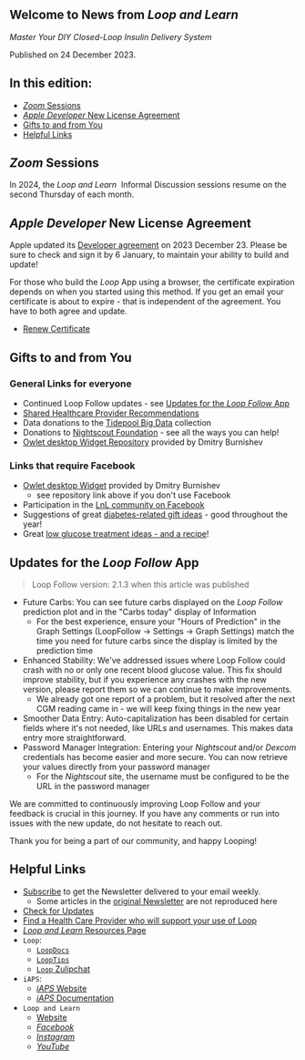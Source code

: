 ## Welcome to News from&nbsp;_<span translate="no">Loop and Learn</span>_

_Master Your DIY Closed-Loop Insulin Delivery System_

Published on 24 December 2023.

## In this edition:

* [*Zoom* Sessions](#upcoming-zoom-sessions)
* [*Apple Developer* New License Agreement](#apple-developer-new-license-agreement)
* [Gifts to and from You](#gifts-to-and-from-you)
* [Helpful Links](#helpful-links)

## *Zoom* Sessions

In 2024, the&nbsp;_<span translate="no">Loop and Learn</span>_ &nbsp;Informal Discussion sessions resume on the second Thursday of each month.

## *Apple Developer* New License Agreement

Apple updated its [Developer agreement](https://developer.apple.com/news/) on 2023 December 23. Please be sure to check and sign it by 6 January, to maintain your ability to build and update!

For those who build the *Loop* App using a browser, the certificate expiration depends on when you started using this method. If you get an email your certificate is about to expire - that is independent of the agreement. You have to both agree and update.

* [Renew Certificate](https://loopkit.github.io/loopdocs/gh-actions/gh-update/#renew-certificate)


## Gifts to and from You

### General Links for everyone

* Continued Loop Follow updates - see [Updates for the *Loop Follow* App](#updates-for-the-loop-follow-app)
* [Shared Healthcare Provider Recommendations](https://www.loopandlearn.org/hcp-recommendations/)
* Data donations to the [Tidepool Big Data](https://www.tidepool.org/blog/empowering-the-future-of-diabetes-technology-with-data) collection
* Donations to [Nightscout Foundation](https://www.nightscoutfoundation.org/) - see all the ways you can help!
* [Owlet desktop Widget Repository](https://github.com/kashamalasha/nightscout-widget-electron) provided by Dmitry Burnishev

### Links that require Facebook

* [Owlet desktop Widget](https://www.facebook.com/groups/LOOPandLEARN/posts/3564809293775549/) provided by Dmitry Burnishev
    * see repository link above if you don't use Facebook
* Participation in the [LnL community on Facebook](https://www.facebook.com/groups/LOOPandLEARN)
* Suggestions of great [diabetes-related gift ideas](https://www.facebook.com/groups/LOOPandLEARN/posts/3582401498682995/) - good throughout the year!
* Great [low glucose treatment ideas - and a recipe](https://www.facebook.com/groups/LOOPandLEARN/posts/3582942028628942/)!

## Updates for the *Loop Follow* App

> Loop Follow version: 2.1.3 when this article was published

* Future Carbs: You can see future carbs displayed on the *Loop Follow* prediction plot and in the "Carbs today" display of Information
    * For the best experience, ensure your "Hours of Prediction" in the Graph Settings (LoopFollow -> Settings -> Graph Settings) match the time you need for future carbs since the display is limited by the prediction time
* Enhanced Stability: We've addressed issues where Loop Follow could crash with no or only one recent blood glucose value. This fix should improve stability, but if you experience any crashes with the new version, please report them so we can continue to make improvements.
    * We already got one report of a problem, but it resolved after the next CGM reading came in - we will keep fixing things in the new year
* Smoother Data Entry: Auto-capitalization has been disabled for certain fields where it's not needed, like URLs and usernames. This makes data entry more straightforward.
* Password Manager Integration: Entering your *Nightscout* and/or *Dexcom* credentials has become easier and more secure. You can now retrieve your values directly from your password manager
    * For the *Nightscout* site, the username must be configured to be the URL in the password manager

We are committed to continuously improving Loop Follow and your feedback is crucial in this journey. If you have any comments or run into issues with the new update, do not hesitate to reach out.

Thank you for being a part of our community, and happy Looping!

## Helpful Links

* [Subscribe](https://www.loopandlearn.org/newsletter-signup/) to get the Newsletter delivered to your email weekly.
    * Some articles in the [original Newsletter](https://www.loopandlearn.org/2022/10/19/loop-and-learn-newsletter/) are not reproduced here
* [Check for Updates](https://www.loopandlearn.org/version-updates/)
* [Find a Health Care Provider who will support your use of&nbsp;<span translate="no">Loop</span>](https://www.loopandlearn.org/hcp-recommendations/)
* [_<span translate="no">Loop and Learn</span>_&nbsp;Resources Page](https://www.loopandlearn.org/resources/)
* <code>Loop</code>:
    * [`LoopDocs`](https://loopkit.github.io/loopdocs/)
    * [`LoopTips`](https://loopkit.github.io/looptips/)
    * [`Loop` Zulipchat](https://loop.zulipchat.com/)
* <code>iAPS</code>:
    * [*iAPS* Website](https://www.iaps-app.org/)
    * [*iAPS* Documentation](https://iaps.readthedocs.io/en/main/)
* <code>Loop and Learn</code>
    * [Website](https://www.loopandlearn.org/)
    * [*Facebook*](https://www.facebook.com/groups/LOOPandLEARN)
    * [*Instagram*](https://www.instagram.com/loopandlearn/)
    * [*YouTube*](https://www.youtube.com/c/loopandlearn)
